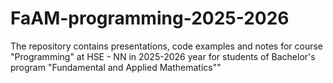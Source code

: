# FaAM-programming-2025-2026
The repository contains presentations, code examples and notes for course "Programming" at HSE - NN in 2025-2026 year for students of Bachelor's program "Fundamental and Applied Mathematics""
